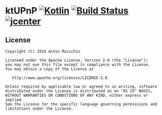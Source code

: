 ktUPnP [![Kotlin](https://img.shields.io/badge/Kotlin-1.0.2-blue.svg)](http://kotlinlang.org) [![Build Status](https://travis-ci.org/musichin/ktUPnP.svg?branch=master)](https://travis-ci.org/musichin/ktUPnP) [![jcenter](https://api.bintray.com/packages/musichin/maven/com.github.musichin.ktupnp/images/download.svg) ](https://bintray.com/musichin/maven/com.github.musichin.ktupnp/_latestVersion)
=========

License
-------

    Copyright (C) 2016 Anton Musichin

    Licensed under the Apache License, Version 2.0 (the "License");
    you may not use this file except in compliance with the License.
    You may obtain a copy of the License at

       http://www.apache.org/licenses/LICENSE-2.0

    Unless required by applicable law or agreed to in writing, software
    distributed under the License is distributed on an "AS IS" BASIS,
    WITHOUT WARRANTIES OR CONDITIONS OF ANY KIND, either express or implied.
    See the License for the specific language governing permissions and
    limitations under the License.



